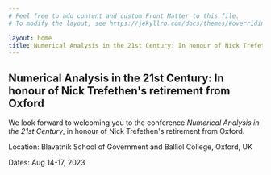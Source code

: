 ```yaml
---
# Feel free to add content and custom Front Matter to this file.
# To modify the layout, see https://jekyllrb.com/docs/themes/#overriding-theme-defaults

layout: home
title: Numerical Analysis in the 21st Century: In honour of Nick Trefethen's retirement from Oxford
---
```


## Numerical Analysis in the 21st Century: In honour of Nick Trefethen's retirement from Oxford

We look forward to welcoming you to the conference <i>Numerical Analysis in the 21st Century</i>, in honour of Nick Trefethen's retirement from Oxford.

<p>Location: Blavatnik School of Government and Balliol College, Oxford, UK</p>
<p>Dates: Aug 14-17, 2023</p>


